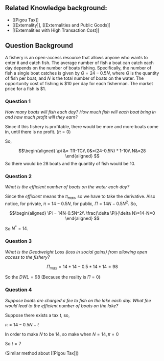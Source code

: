 ## Related Knowledge background: 

- [[Pigou Tax]]
- [[Externality]], [[Externalities and Public Goods]]
- [[Externalities with High Transaction Cost]]

## Question Background

A fishery is an open-access resource that allows anyone who wants to enter it and catch fish. The average number of fish a boat can catch each day depends on the number of boats fishing. Specifically, the number of fish a single boat catches is given by $Q = 24 − 0.5 N$, where $Q$ is the quantity of fish per boat, and $N$ is the total number of boats on the water. The opportunity cost of fishing is $\$10$ per day for each fisherman. The market price for a fish is $\$1$.

### Question 1

*How many boats will fish each day? How much fish will each boat bring in and how much profit will they earn?*

Since if this fishery is profitable, there would be more and more boats come in, until there is no profit. ($\pi = 0$)

So, 

$$\begin{aligned}
\pi &= TR-TC\\
0&=(24-0.5N) * 1-10\\
N&=28
\end{aligned}
$$
So there would be $28$ boats and the quantity of fish would be $10$.
### Question 2

*What is the efficient number of boats on the water each day?*

Since the *efficient* means the $\pi_{max}$, so we have to take the derivative. Also notice, for private, $\pi = 14-0.5N$, for public, $\Pi = 14N-0.5N^2$. So,

$$\begin{aligned}
\Pi = 14N-0.5N^2\\
\frac{\delta \Pi}{\delta N}=14-N=0
\end{aligned}
$$

So $N^{ * }=14$.

### Question 3

*What is the Deadweight Loss (loss in social gains) from allowing open access to the fishery?*

$$
\Pi_{max} = 14 * 14 - 0.5 * 14 * 14 = 98
$$

So the $DWL=98$ (Because the reality is $\Pi = 0$)

### Question 4

*Suppose boats are charged a fee to fish on the lake each day.
What fee would lead to the efficient number of boats on the lake?*

Suppose there exists a tax $t$, so,

$\pi = 14 - 0.5N - t$

In order to make $N$ to be $14$, so make when $N = 14, \pi = 0$

So $t = 7$

(Similar method about [[Pigou Tax]])
